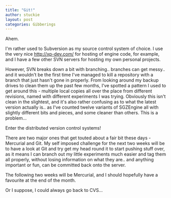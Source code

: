 ```yaml
---
title: "Git!"
author: stuckie
layout: post
categories: Gibberings
---
```

Ahem.

I'm rather used to Subversion as my source control system of choice. I use the very nice <http://xp-dev.com/> for hosting of engine code, for example, and I have a few other SVN servers for hosting my own personal projects.

However, SVN breaks down a bit with branching.. branches can get messy.. and it wouldn't be the first time I've managed to kill a repository with a branch that just hasn't gone in properly.
From looking around my backup drives to clean them up the past few months, I've spotted a pattern I used to get around this - multiple local copies all over the place from different revisions, named with different experiments I was trying. Obviously this isn't clean in the slightest, and it's also rather confusing as to what the latest version actually is.. as I've counted twelve variants of SGZEngine all with slightly different bits and pieces, and some cleaner than others.
This is a problem&#8230;

Enter the distributed version control systems!

There are two major ones that get touted about a fair bit these days - Mercurial and Git. 
My self imposed challenge for the next two weeks will be to have a look at Git and try get my head round it to start pushing stuff over, as it means I can branch out my little experiments much easier and tag them all properly, without losing information on what they are.. and anything important or fun, can be committed back onto the server.

The following two weeks will be Mercurial, and I should hopefully have a favourite at the end of the month.

Or I suppose, I could always go back to CVS...